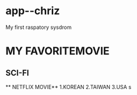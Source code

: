 # app--chriz
My first raspatory sysdrom 
# MY FAVORITEMOVIE
## SCI-FI

** NETFLIX MOVIE**
1.KOREAN
2.TAIWAN
3.USA
s
